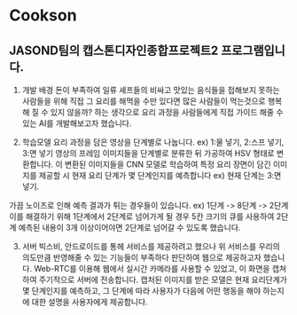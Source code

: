 # Cookson
JASOND팀의 캡스톤디자인종합프로젝트2 프로그램입니다.
--------------------------------------------------------
1. 개발 배경
 돈이 부족하여 일류 셰프들의 비싸고 맛있는 음식들을 접해보지 못하는 사람들을 위해
직접 그 요리를 해먹을 수만 있다면 많은 사람들이 먹는것으로 행복해 질 수 있지 않을까? 하는 생각으로
요리 과정을 사람들에게 직접 가이드 해줄 수 있는 AI를 개발해보고자 했습니다.


2. 학습모델
 요리 과정을 담은 영상을 단계별로 나눕니다. ex) 1:물 넣기, 2:스프 넣기, 3:면 넣기
 영상의 프레임 이미지들을 단계별로 분류한 뒤 가공하여 HSV 형태로 변환합니다.
 이 변환된 이미지들을 CNN 모델로 학습하여 특정 요리 장면이 담긴 이미지를 제공할 시 현재 요리 단계가 몇 단계인지를 예측합니다 ex) 현재 단계는 3:면 넣기.

 가끔 노이즈로 인해 예측 결과가 튀는 경우들이 있습니다. ex) 1단계 -> 8단계 -> 2단계
 이를 해결하기 위해 1단계에서 2단계로 넘어가게 될 경우 5칸 크기의 큐를 사용하여 2단계 예측된 내용이 3개 이상이어야면 2단계로 넘어갈 수 있도록 했습니다.
  
 
3. 서버
 빅스비, 안드로이드를 통헤 서비스를 제공하려고 했으나
 위 서비스를 우리의 의도만큼 반영해줄 수 있는 기능들이 부족하다 판단하여 웹으로 제공하고자 했습니다.
 Web-RTC를 이용해 웹에서 실시간 카메라를 사용할 수 있었고, 이 화면을 캡쳐하여 주기적으로 서버에 전송합니다.
 캡처된 이미지를 받은 모델은 현재 요리단계가 몇 단계인지를 예측하고, 그 단계에 따라 사용자가 다음에 어떤 행동을 해야 하는지에 대한 설명을 사용자에게 제공합니다.
